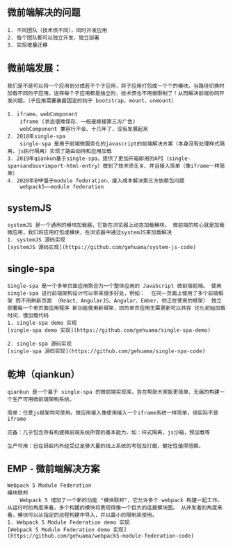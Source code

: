 ## 微前端解决的问题
    1. 不同团队（技术债不同），同时开发应用
    2. 每个团队都可以独立开发，独立部署
    3. 实现增量迁移
## 微前端发展：
    我们是不是可以将一个应用划分成若干个子应用，将子应用打包成一个个的模块。当路径切换时加载不同的子应用。这样每个子应用都是独立的，技术债也不用做限制了！从而解决前端协同开发问题。（子应用需要暴露固定的钩子 bootstrap，mount，unmount）

    1. iframe、webComponent 
        iframe (状态很难保存、一般是嫁接第三方广告)
        webComponent 兼容行不会、十几年了，没有发展起来
    2. 2018年single-spa
        single-spa 是用于前端微服务化的javascript的前端解决方案（本身没有处理样式隔离，js执行隔离）实现了路由劫持和应用加载
    3. 2019年qiankun基于single-spa，提供了更加开箱即用的API（single-spa+sandbox+import-html-entry）做到了技术债无关、并且接入简单（像iframe一样简单）
    4. 2020年EMP基于module federation、接入成本解决第三方依赖包问题
        webpack5——module federation
## systemJS
    systemJS 是一个通用的模块加载器，它能在浏览器上动态加载模块。 微前端的核心就是加载微应用，我们将应用打包成模块，在浏览器中通过systemJS来加载解决
    1. systemJS 源码实现
    [systemJS 源码实现](https://github.com/gehuama/system-js-code)

## single-spa 
    Single-spa 是一个多单页面应用聚合为一个整体应用的 JavaScript 微前端前端。 使用 single-spa 进行前端架构设计可以带来很多好处，例如：  在同一页面上使用了多个前端框架 而不用刷新页面 （React、AngularJS、Angular、Ember、你正在使用的框架） 独立部署每一个单页面应用程序 新功能使用新框架，旧的单页应用无需更新可以共存 优化初始加载时间，慢加载代码
    1. single-spa demo 实现
    [single-spa demo 实现](https://github.com/gehuama/single-spa-demo)
    
    2. single-spa 源码实现
    [single-spa 源码实现](https://github.com/gehuama/single-spa-code)
## 乾坤（qiankun）
    qiankun 是一个基于 single-spa 的微前端实现库，旨在帮助大家能更简单、无痛的构建一个生产可用微前端架构系统。

    简单：任意js框架均可使用。微应用接入像使用接入一个iframe系统一样简单，但实际不是iframe

    完备：几乎包含所有构建微前端系统所需的基本能力。如：样式隔离，js沙箱，预加载等

    生产可用：已在蚂蚁内外经受过足够大量的线上系统的考验及打磨，健壮性值得信赖。


## EMP - 微前端解决方案
    Webpack 5 Module Federation
    模块联邦 
        Webpack 5 增加了一个新的功能 "模块联邦"，它允许多个 webpack 构建一起工作。 从运行时的角度来看，多个构建的模块将表现得像一个巨大的连接模块图。 从开发者的角度来看，模块可以从指定的远程构建中导入，并以最小的限制来使用。
    1. Webpack 5 Module Federation demo 实现
    [Webpack 5 Module Federation demo 实现](https://github.com/gehuama/webpack5-module-federation-code)
    